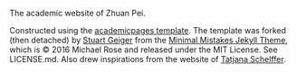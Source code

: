 The academic website of Zhuan Pei.

Constructed using the [academicpages template](https://github.com/academicpages/academicpages.github.io). The template was forked (then detached) by [Stuart Geiger](https://github.com/staeiou) from the [Minimal Mistakes Jekyll Theme](https://mmistakes.github.io/minimal-mistakes/), which is © 2016 Michael Rose and released under the MIT License. See LICENSE.md. Also drew inspirations from the website of [Tatjana Schelffer](https://tscheffler.github.io/).
